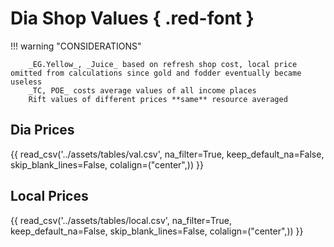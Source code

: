 # Dia Shop Values { .red-font }

!!! warning "CONSIDERATIONS"

        _EG.Yellow_, _Juice_ based on refresh shop cost, local price omitted from calculations since gold and fodder eventually became useless  
        _TC, POE_ costs average values of all income places  
        Rift values of different prices **same** resource averaged  
<!-- {{ read_excel('../assets/tables/AFKDiavalues.xlsx', engine='openpyxl', na_filter=False) }} -->
## Dia Prices

{{ read_csv('../assets/tables/val.csv', na_filter=True, keep_default_na=False, skip_blank_lines=False,  colalign=("center",)) }} 

## Local Prices

{{ read_csv('../assets/tables/local.csv', na_filter=True, keep_default_na=False, skip_blank_lines=False,  colalign=("center",)) }} 
